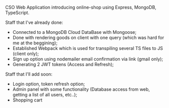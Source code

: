 CSO
Web Application introducing online-shop using Express, MongoDB, TypeScript.

Staff that I've already done: 
  - Connected to a MongoDB Cloud DataBase with Mongoose;
  - Done with rendering goods on client with one query (which was hard for me at the beggining);
  - Established Webpack which is used for transpiling several TS files to JS (client only);
  - Sign up option using nodemailer email confirmation via link (gmail only);
  - Generating 2 JWT tokens (Access and Refresh);
  
Staff that I'll add soon: 
  - Login option, token refresh option;
  - Admin panel with some functionality (Database access from web, getting a list of all users, etc..);
  - Shopping cart 